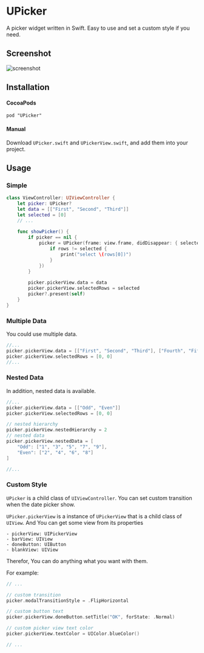 # UPicker

A picker widget written in Swift. Easy to use and set a custom style if you need.

## Screenshot

![screenshot](Screenshot/1.gif)

## Installation

#### CocoaPods

```
pod "UPicker"
```

#### Manual

Download `UPicker.swift` and `UPickerView.swift`, and add them into your project.

## Usage

### Simple

```swift
class ViewController: UIViewController {
    let picker: UPicker?
    let data = [["First", "Second", "Third"]]
    let selected = [0]
    // ...
    
    func showPicker() {
        if picker == nil {
            picker = UPicker(frame: view.frame, didDisappear: { selected in
                if rows != selected {
                    print("select \(rows[0])")
                }
            })
        }
        
        picker.pickerView.data = data
        picker.pickerView.selectedRows = selected
        picker?.present(self)
    }
}
```

### Multiple Data

You could use multiple data.

```swift
//...
picker.pickerView.data = [["First", "Second", "Third"], ["Fourth", "Fifth"]]
picker.pickerView.selectedRows = [0, 0]
//...
```

### Nested Data

In addition, nested data is available.

```swift
//...
picker.pickerView.data = [["Odd", "Even"]]
picker.pickerView.selectedRows = [0, 0]

// nested hierarchy
picker.pickerView.nestedHierarchy = 2
// nested data
picker.pickerView.nestedData = [
    "Odd": ["1", "3", "5", "7", "9"],
    "Even": ["2", "4", "6", "8"]
]

//...
```

### Custom Style

`UPicker` is a child class of `UIViewController`. You can set custom transition when the date picker show.
      
`UPicker.pickerView` is a instance of `UPickerView` that is a child class of `UIView`. And You can get some view from its properties

    - pickerView: UIPickerView
    - barView: UIView
    - doneButton: UIButton
    - blankView: UIView
    
Therefor, You can do anything what you want with them. 
    
For example:
    

```swift
// ...

// custom transition
picker.modalTransitionStyle = .FlipHorizontal

// custom button text
picker.pickerView.doneButton.setTitle("OK", forState: .Normal)

// custom picker view text color
picker.pickerView.textColor = UIColor.blueColor()

// ...
```
